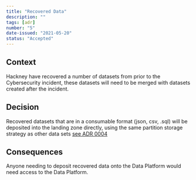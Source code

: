 ```yaml
---
title: "Recovered Data"
description: ""
tags: [adr]
number: "5"
date-issued: "2021-05-20"
status: "Accepted"
---
```


## Context

Hackney have recovered a number of datasets from prior to the Cybersecurity incident, these datasets will need to be
merged with datasets created after the incident.

## Decision

Recovered datasets that are in a consumable format (json, csv, .sql) will be deposited into the landing zone directly,
using the same partition storage strategy as other data sets [see ADR 0004](0004-partition-strategy.md)

## Consequences

Anyone needing to deposit recovered data onto the Data Platform would need access to the Data Platform.
